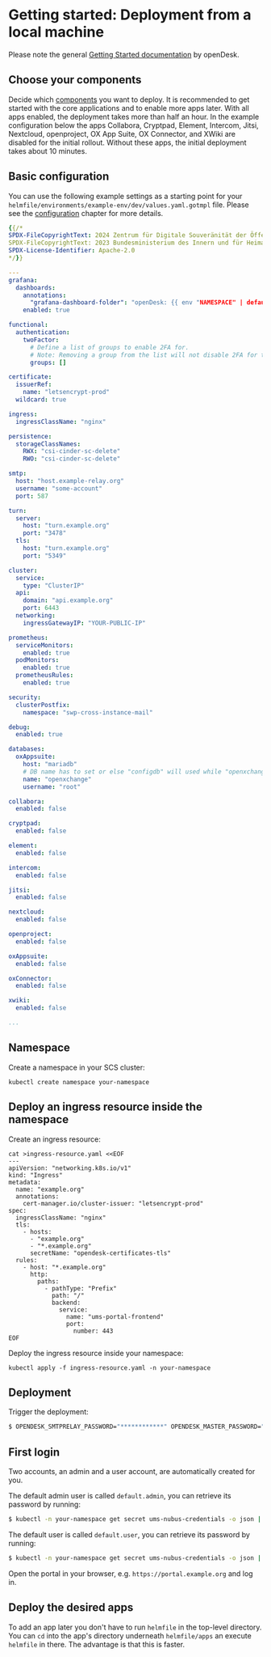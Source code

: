 
# Getting started: Deployment from a local machine

Please note the general [Getting Started documentation](https://gitlab.opencode.de/bmi/opendesk/deployment/opendesk/-/blob/main/docs/getting-started.md) by openDesk.

## Choose your components

Decide which [components](https://gitlab.opencode.de/bmi/opendesk/deployment/opendesk/-/blob/main/docs/components.md) you want to deploy. It is recommended to get started with the core applications and to enable more apps later. With all apps enabled, the deployment takes more than half an hour. 
In the example configuration below the apps Collabora, Cryptpad, Element, Intercom, Jitsi, Nextcloud, openproject, OX App Suite, OX Connector, and XWiki are disabled for the initial rollout. Without these apps, the initial deployment takes about 10 minutes.

## Basic configuration

You can use the following example settings as a starting point for your `helmfile/environments/example-env/dev/values.yaml.gotmpl` file. Please see the [configuration](#configuration) chapter for more details. 


```yaml
{{/*
SPDX-FileCopyrightText: 2024 Zentrum für Digitale Souveränität der Öffentlichen Verwaltung (ZenDiS) GmbH
SPDX-FileCopyrightText: 2023 Bundesministerium des Innern und für Heimat, PG ZenDiS "Projektgruppe für Aufbau ZenDiS"
SPDX-License-Identifier: Apache-2.0
*/}}

---
grafana:
  dashboards:
    annotations:
      "grafana-dashboard-folder": "openDesk: {{ env "NAMESPACE" | default "Main" }}"
    enabled: true

functional:
  authentication:
    twoFactor:
      # Define a list of groups to enable 2FA for.
      # Note: Removing a group from the list will not disable 2FA for the removed group.
      groups: []

certificate:
  issuerRef:
    name: "letsencrypt-prod"
  wildcard: true

ingress:
  ingressClassName: "nginx"

persistence:
  storageClassNames:
    RWX: "csi-cinder-sc-delete"
    RWO: "csi-cinder-sc-delete"

smtp:
  host: "host.example-relay.org"
  username: "some-account"
  port: 587

turn:
  server:
    host: "turn.example.org"
    port: "3478"
  tls:
    host: "turn.example.org"
    port: "5349"

cluster:
  service:
    type: "ClusterIP"
  api:
    domain: "api.example.org"
    port: 6443
  networking:
    ingressGatewayIP: "YOUR-PUBLIC-IP"

prometheus:
  serviceMonitors:
    enabled: true
  podMonitors:
    enabled: true
  prometheusRules:
    enabled: true

security:
  clusterPostfix:
    namespace: "swp-cross-instance-mail"

debug:
  enabled: true

databases:
  oxAppsuite:
    host: "mariadb"
    # DB name has to set or else "configdb" will used while "openxchange" is created.
    name: "openxchange"
    username: "root"

collabora:
  enabled: false

cryptpad:
  enabled: false

element:
  enabled: false

intercom:
  enabled: false

jitsi:
  enabled: false

nextcloud:
  enabled: false

openproject:
  enabled: false

oxAppsuite:
  enabled: false

oxConnector:
  enabled: false

xwiki:
  enabled: false

...

```

## Namespace
Create a namespace in your SCS cluster:
```
kubectl create namespace your-namespace
```
## Deploy an ingress resource inside the namespace
Create an ingress resource:
```
cat >ingress-resource.yaml <<EOF
---
apiVersion: "networking.k8s.io/v1"
kind: "Ingress"
metadata:
  name: "example.org"
  annotations:
    cert-manager.io/cluster-issuer: "letsencrypt-prod"
spec:
  ingressClassName: "nginx"
  tls:
    - hosts:
      - "example.org"
      - "*.example.org"
      secretName: "opendesk-certificates-tls"
  rules:
    - host: "*.example.org"
      http:
        paths:
          - pathType: "Prefix"
            path: "/"
            backend:
              service:
                name: "ums-portal-frontend"
                port:
                  number: 443
EOF
```

Deploy the ingress resource inside your namespace:
```
kubectl apply -f ingress-resource.yaml -n your-namespace
```

## Deployment

Trigger the deployment:
```bash
$ OPENDESK_SMTPRELAY_PASSWORD="************" OPENDESK_MASTER_PASSWORD="************" DOMAIN="example.org" helmfile apply -e example-env -n your-namespace

```

## First login
Two accounts, an admin and a user account, are automatically created for you. 

The default admin user is called `default.admin`, you can retrieve its password by running:
```bash
$ kubectl -n your-namespace get secret ums-nubus-credentials -o json | jq -r '.data.admin_password' | base64 -d
```


The default user is called `default.user`, you can retrieve its password by running:
```bash
$ kubectl -n your-namespace get secret ums-nubus-credentials -o json | jq -r '.data.user_password' | base64 -d
```

Open the portal in your browser, e.g. `https://portal.example.org` and log in.

## Deploy the desired apps

To add an app later you don't have to run `helmfile` in the top-level directory. You can `cd` into the app's directory underneath `helmfile/apps` an execute `helmfile` in there. The advantage is that this is faster.